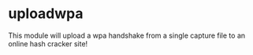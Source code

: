 # uploadwpa
This module will upload a wpa handshake from a single capture file to an online hash cracker site!
